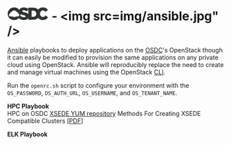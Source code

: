 # <img src="img/osdc.png" /> - <img src=img/ansible.jpg" />
<a href="https://github.com/ansible/ansible">Ansible</a> playbooks to deploy applications on the <a href="https://www.opensciencedatacloud.org/systems/#availableResources">OSDC</a>'s OpenStack though it can easily be modified to provision the same applications on any private cloud using OpenStack. Ansible will reproducibly replace the need to create and manage virtual machines using the OpenStack <a href="https://www.opensciencedatacloud.org/support/commandline.html">CLI</a>.

Run the `openrc.sh` script to configure your environment with the `OS_PASSWORD`, `OS_AUTH_URL`, `OS_USERNAME`, and `OS_TENANT_NAME`.

**HPC Playbook** <br />
HPC on OSDC
<a href="https://portal.xsede.org/knowledge-base/-/kb/document/bdwx">XSEDE YUM repository</a>
Methods For Creating XSEDE Compatible Clusters [<a href="https://www.cac.cornell.edu/about/pubs/a74-fischer.pdf">PDF</a>]

**ELK Playbook** <br />

